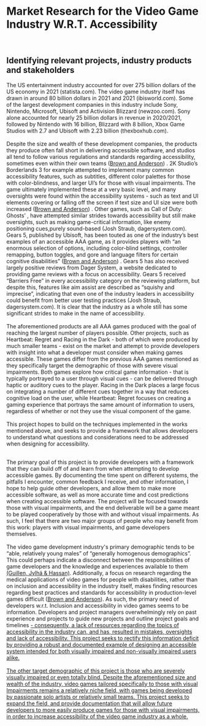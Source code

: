 <h1> Market Research for the Video Game Industry W.R.T. Accessibility </h1>
<br>
<h2> 
  Identifying relevant projects, industry products and stakeholders
</h2>


  The US entertainment industry accounted for over 275 billion dollars of the US economy in 2021 (statista.com). The video game industry itself has drawn in around 80 billion dollars in 2021 and 2021 (ibisworld.com). Some of the largest development companies in this industry include Sony, Nintendo, Microsoft, Ubisoft and Activision Blizzard (newzoo.com). Sony alone accounted for nearly 25 billion dollars in revenue in 2020/2021, followed by Nintendo with 16 billion, Blizzard with 8 billion, Xbox Game Studios with 2.7 and Ubisoft with 2.23 billion (thexboxhub.com). 
<br>    
Despite the size and wealth of these development companies, the products they produce often fall short in delivering accessible software, and studios all tend to follow various regulations and standards regarding accessibility, sometimes even within their own teams (<a href = "https://journals.sagepub.com/doi/full/10.1177/1555412020971500?casa_token=ANea-RrryfUAAAAA%3AanyC7cr_1RR2llgV9vGIPtvV2OwApG6VE9vKzVN6DqWoZBaG4V6TEsSTAEJBrIETKhRH6suq67-c">Brown and Anderson</a>) . 2K Studio’s Borderlands 3 for example attempted to implement many common accessibility features, such as subtitles, different color palettes for those with color-blindness, and larger UI’s for those with visual impairments. The game ultimately implemented these at a very basic level, and many oversights were found within the accessibility systems - such as text and UI elements covering or falling off the screen if text size and UI size were both increased (<a href = "https://journals.sagepub.com/doi/full/10.1177/1555412020971500?casa_token=ANea-RrryfUAAAAA%3AanyC7cr_1RR2llgV9vGIPtvV2OwApG6VE9vKzVN6DqWoZBaG4V6TEsSTAEJBrIETKhRH6suq67-c">Brown and Anderson</a>) . Other games, such as Call of Duty: Ghosts’ , have attempted similar strides towards accessibility but still make oversights, such as making game-critical information, like enemy positioning cues,purely sound-based (Josh Straub, dagersystem.com). Gears 5, published by Ubisoft, has been touted as one of the industry’s best examples of an accessible AAA game, as it provides players with “an enormous selection of options, including color-blind settings, controller remapping, button toggles, and gore and language filters for certain cognitive disabilities” (<a href = "https://journals.sagepub.com/doi/full/10.1177/1555412020971500?casa_token=ANea-RrryfUAAAAA%3AanyC7cr_1RR2llgV9vGIPtvV2OwApG6VE9vKzVN6DqWoZBaG4V6TEsSTAEJBrIETKhRH6suq67-c">Brown and Anderson</a>) . Gears 5 has also received largely positive reviews from Dager System, a website dedicated to providing game reviews with a focus on accessibility. Gears 5 received “Barriers Free” in every accessibility category on the reviewing platform, but despite this, features like aim assist are described as “squishy and imprecise”, indicating that even one of the industry leaders in accessibility could benefit from better user testing practices (Josh Straub, dagersystem.com). It is clear that the industry as a whole still has some significant strides to make in the name of accessibility. 
<br>    
The aforementioned products are all AAA games produced with the goal of reaching the largest number of players possible. Other projects, such as Heartbeat: Regret and Racing in the Dark - both of which were produced by much smaller teams - exist on the market and attempt to provide developers with insight into what a developer must consider when making games accessible. These games differ from the previous AAA games mentioned as they specifically target the demographic of those with severe visual impairments. Both games explore how critical game information - that is typically portrayed to a user through visual cues - can be delivered through haptic or auditory cues to the player. Racing in the Dark places a large focus on integrating a number of different cues together in a way that reduces cognitive load on the user, while Heartbeat: Regret focuses on creating a gaming experience that portrays the same amount of information to users, regardless of whether or not they use the visual component of the game. 
<br>    
This project hopes to build on the techniques implemented in the works mentioned above, and seeks to provide a framework that allows developers to understand what questions and considerations need to be addressed when designing for accessibility. 
<br>

<br>
The primary goal of this project is to provide developers with a framework that they can build off of and learn from when attempting to develop accessible games. By documenting the time spent on different systems, the pitfalls I encounter, common feedback I receive, and other information, I hope to help guide other developers, and allow them to make more accessible software, as well as more accurate time and cost predictions when creating accessible software. The project will be focused towards those with visual impairments, and the end deliverable will be a game meant to be played cooperatively by those with and without visual impairments. As such, I feel that there are two major groups of people who may benefit from this work: players with visual impairments, and game developers themselves. 
<br>

<br>
The video game development industry's primary demographic tends to be “able, relatively young males” of “generally homogenous demographics”. This could perhaps indicate a disconnect between the responsibilities of game developers and the knowledge and experiences available to them <a href = "https://dl.acm.org/doi/abs/10.1145/3464327.3464365?casa_token=WHel7Sbzt6UAAAAA:FTzU8cle5kqWp6cmskWrYaOJJ4qlFYbSn0oxQ45Nl9aCLBCmDx_dL4jWqcX9tWvj7NO3RjvlqjYq">(Guillen, Jylhä & Hassan)</a>. Additionally, a focus on research regarding the medical applications of video games for people with disabilities, rather than on inclusion and accessibility in the industry itself, makes finding resources regarding best practices and standards for accessibility in production-level games difficult (<a href = "https://journals.sagepub.com/doi/full/10.117/1555412020971500?casa_token=ANea-RrryfUAAAAA%3AanyC7cr_1RR2llgV9vGIPtvV2OwApG6VE9vKzVN6DqWoZBaG4V6TEsSTAEJBrIETKhRH6suq67-c">Brown and Anderson</a>). As such, the primary need of developers w.r.t. Inclusion and accessibility in video games seems to be information. Developers and project managers overwhelmingly rely on past experience and projects to guide new projects and outline project goals and timelines <a href= "https://www.microsoft.com/en-us/research/wp-content/uploads/2016/02/MSR-TR-2011-8.pdf"(Buse and Zimmerman)</a> - consequently, a lack of resources regarding the topics of accessibility in the industry can, and has, resulted in mistakes, oversights and lack of accessibility. This project seeks to rectify this information deficit by providing a robust and documented example of designing an accessible system intended for both visually impaired and non-visually impaired users alike. 
<br>
<br>
The other target demographic of this project is those who are severely visually impaired or even totally blind. Despite the aforementioned size and wealth of the industry, video games tailored specifically to those with visual Impairments remains a relatively niche field, with games being developed by passionate solo artists or relatively small teams. This project seeks to expand the field, and provide documentation that will allow future developers to more easily produce games for those with visual impairments, in order to increase accessibility of the video game industry as a whole. 


